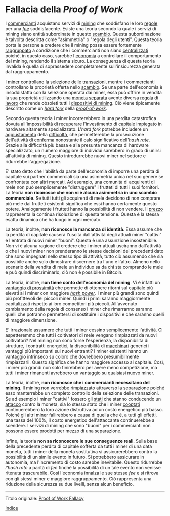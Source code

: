 # Fallacia della _Proof of Work_



I [commercianti](ch101-glossary.md#commerciante) acquistano servizi di [mining](ch101-glossary.md#centro-di-mining-mine) che soddisfano le loro [regole](ch101-glossary.md#regole-di-consenso) per una [_fee_](ch101-glossary.md#commissione-di-transazione-fee) soddisfacente. Esiste una teoria secondo la quale i servizi di mining siano entità subordinate in questo [scambio](ch101-glossary.md#scambio). Questa subordinazione è talvolta descritta come "asimmetria" o "regola degli utenti". Questa teoria porta le persone a credere che il mining possa essere fortemente [raggruppato](ch101-glossary.md#raggruppamento-pooling) a condizione che i commercianti non siano [centralizzati](ch101-glossary.md#centralizzazione) poiché, in questo caso, sarebbe l'[economia]() a controllare il comportamento del mining, rendendo il sistema sicuro. La conseguenza di questa teoria invalida è quella di soprassedere completamente sull'insicurezza generata dal raggruppamento.

I [miner](ch101-glossary.md#miner) controllano la selezione delle [transazioni](ch101-glossary.md#transazione), mentre i commercianti controllano la proprietà offerta nello [scambio](ch101-glossary.md#scambio-di-unità). Se una parte dell'economia è insoddisfatta con la selezione operata dai miner, essa può offrire in vendita la sua proprietà utilizzando una [moneta](ch101-glossary.md#moneta) [separata](ch101-glossary.md#separazione-split) avente diversa [regola](ch101-glossary.md#regola) di [lavoro](ch101-glossary.md#lavoro) che rende obsoleti tutti i [dispositivi di mining](ch101-glossary.md#dispositivo-di-mining-grind). Ciò viene tipicamente descritto come un [_hard fork_](ch101-glossary.md#hard-fork) della [_proof-of-work_](ch101-glossary.md#prova).

Secondo questa teoria i miner incorrerebbero in una perdita catastrofica dovuta all'impossibilità di recuperare l'investimento di capitale impiegato in hardware altamente specializzato. L'_hard fork_ potrebbe includere un [aggiustamento](ch101-glossary.md#aggiustamento) della [difficoltà](ch101-glossary.md#difficoltà), che permetterebbe la prosecuzione dell'attività di [conferma](ch101-glossary.md#conferma) nonostante il calo significativo dell'[_hash rate_](ch101-glossary.md#hash-rate). Grazie alla difficoltà più bassa e alla presunta mancanza di hardware specializzato, un numero maggiore di individui sarebbero in grado di unirsi all'attività di mining. Questo introdurrebbe nuovi miner nel settore e ridurrebbe l'aggregazione.

E' stato detto che l'abilità da parte dell'economia di imporre una perdita di capitale sui partner commerciali sia una asimmetria unica nel suo genere se confrontata con altri [mercati](ch101-glossary.md#mercato). Ad esempio, una comunità di acquirenti di mele non può semplicemente "distruggere" i frutteti di tutti i suoi fornitori. La teoria **non riconosce che non vi è alcuna asimmetria in uno scambio commerciale**. Se tutti tutti gli acquirenti di mele decidono di non comprare più mele dai frutteti esistenti significa che essi hanno certamente questo potere. Analogamente i frutteti hanno la possibilità di non vendere. Il [prezzo](ch101-glossary.md#prezzo) rappresenta la continua risoluzione di questa tensione. Questa è la stessa esatta dinamica che ha luogo in ogni mercato.

La teoria, inoltre, **non riconosce la mancanza di identità**. Essa assume che la perdita di capitale causerà l'uscita dall'attività degli attuali miner "cattivi" e l'entrata di nuovi miner "buoni". Questa è una assunzione insostenibile. Non vi è alcuna ragione di credere che i miner attuali usciranno dall'attività o che i nuovi miner non prenderanno le stesse decisioni dei precedenti dato che sono impegnati nello stesso tipo di attività, tutto ciò assumendo che sia possibile anche solo dimostrare discernere tra l'uno e l'altro. Almeno nello scenario della vendita di mele un individuo sa da chi sta comprando le mele e può quindi discriminarlo, ciò non è possibile in Bitcoin.

La teoria, inoltre, **non tiene conto dell'economia del mining**. Vi è infatti un [vantaggio di prossimità](ch036-proximity-premium-flaw.md) che permette di ottenere ritorni sul capitale più elevati ai i miner con maggiore [_hash power_](ch101-glossary.md#hash-power). I miner più grandi sono quindi più profittevoli dei piccoli miner. Quindi i primi saranno maggiormente capitalizzati rispetto ai loro competitori più piccoli. All'avvenuto cambiamento della regola di consenso i miner che rimarranno saranno quelli che potranno permettersi di sostituire i dispositivi e che saranno quelli di maggiore dimensione.

E' irrazionale assumere che tutti i miner cessino semplicemente l'attività. Ci aspetteremmo che tutti i coltivatori di mele vengano rimpiazzati da nuovi coltivatori? Nel mining non sono forse l'esperienza, la disponibilità di strutture, i contratti energetici, la disponibilità di [macchinari](ch101-glossary.md#macchina) generici i vantaggi più importanti sui nuovi entranti? I miner esistenti hanno un vantaggio intrinseco su coloro che dovrebbero presumibilmente rimpiazzarli. Questo significa che hanno maggiore accesso al capitale. Così, i miner più grandi non solo finirebbero per avere meno competizione, ma tutti i miner rimanenti avrebbero un vantaggio su qualsiasi nuovo miner.

La teoria, inoltre, **non riconosce che i commercianti necessitano del mining**. Il mining non verrebbe rimpiazzato attraverso la separazione poiché esso manterrebbe un completo controllo della selezione delle transazioni. Se ad esempio i miner "cattivi"  fossero gli [stati](ch101-glossary.md#stato) che stanno conducendo un [attacco](ch101-glossary.md#attacco) contro la moneta, sia lo stesso stato che i miner [cooptati](ch101-glossary.md#cooptazione-co-option) continuerebbero la loro azione distruttiva ad un costo energetico più basso. Poiché gli altri miner fallirebbero a causa di quella che è, a tutti gli effetti, una tassa del 100%, il costo energetico dell'attaccante continuerebbe a scendere. I servizi di mining che sono "buoni" per i commercianti non possono essere prodotti per mezzo di una separazione.

Infine, la teoria **non sa riconoscere le sue conseguenze reali**. Sulla base della precedente perdita di capitale sofferta da tutti i miner di una data moneta, tutti i miner della moneta sostitutiva si assicurerebbero contro la possibilità di un simile evento in futuro. Si potrebbero assicurare in autonomia, ma l'incremento di costo sarebbe inevitabile. Questo ridurrebbe _l'hash rate_ a parità di _fee_ finché la possibilità di un tale evento non venisse ritenuta trascurabile. Così l'economia innalza le sue stesse _fee_ e si ritrova con gli stessi miner e maggiore raggruppamento. Ciò rappresenta una riduzione della sicurezza su due livelli, senza alcun beneficio.

---

Titolo originale: [Proof of Work Fallacy](https://github.com/libbitcoin/libbitcoin-system/wiki/Proof-of-Work-Fallacy)

[Indice](/README.md)

 



